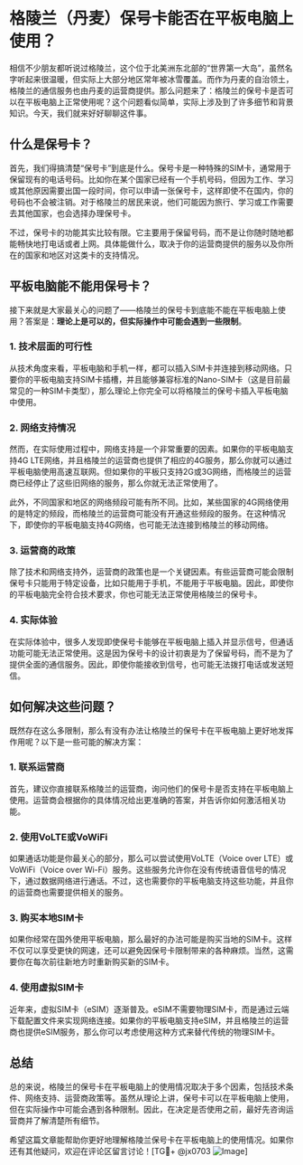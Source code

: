 # 格陵兰（丹麦）保号卡能否在平板电脑上使用？

相信不少朋友都听说过格陵兰，这个位于北美洲东北部的“世界第一大岛”，虽然名字听起来很温暖，但实际上大部分地区常年被冰雪覆盖。而作为丹麦的自治领土，格陵兰的通信服务也由丹麦的运营商提供。那么问题来了：格陵兰的保号卡是否可以在平板电脑上正常使用呢？这个问题看似简单，实际上涉及到了许多细节和背景知识。今天，我们就来好好聊聊这件事。

## 什么是保号卡？

首先，我们得搞清楚“保号卡”到底是什么。保号卡是一种特殊的SIM卡，通常用于保留现有的电话号码。比如你在某个国家已经有一个手机号码，但因为工作、学习或其他原因需要出国一段时间，你可以申请一张保号卡，这样即使不在国内，你的号码也不会被注销。对于格陵兰的居民来说，他们可能因为旅行、学习或工作需要去其他国家，也会选择办理保号卡。

不过，保号卡的功能其实比较有限。它主要用于保留号码，而不是让你随时随地都能畅快地打电话或者上网。具体能做什么，取决于你的运营商提供的服务以及你所在的国家和地区对这类卡的支持情况。

## 平板电脑能不能用保号卡？

接下来就是大家最关心的问题了——格陵兰的保号卡到底能不能在平板电脑上使用？答案是：**理论上是可以的，但实际操作中可能会遇到一些限制**。

### 1. 技术层面的可行性

从技术角度来看，平板电脑和手机一样，都可以插入SIM卡并连接到移动网络。只要你的平板电脑支持SIM卡插槽，并且能够兼容标准的Nano-SIM卡（这是目前最常见的一种SIM卡类型），那么理论上你完全可以将格陵兰的保号卡插入平板电脑中使用。

### 2. 网络支持情况

然而，在实际使用过程中，网络支持是一个非常重要的因素。如果你的平板电脑支持4G LTE网络，并且格陵兰的运营商也提供了相应的4G服务，那么你就可以通过平板电脑使用高速互联网。但如果你的平板只支持2G或3G网络，而格陵兰的运营商已经停止了这些旧网络的服务，那么你就无法正常使用了。

此外，不同国家和地区的网络频段可能有所不同。比如，某些国家的4G网络使用的是特定的频段，而格陵兰的运营商可能没有开通这些频段的服务。在这种情况下，即使你的平板电脑支持4G网络，也可能无法连接到格陵兰的移动网络。

### 3. 运营商的政策

除了技术和网络支持外，运营商的政策也是一个关键因素。有些运营商可能会限制保号卡只能用于特定设备，比如只能用于手机，不能用于平板电脑。因此，即使你的平板电脑完全符合技术要求，你也可能无法正常使用格陵兰的保号卡。

### 4. 实际体验

在实际体验中，很多人发现即使保号卡能够在平板电脑上插入并显示信号，但通话功能可能无法正常使用。这是因为保号卡的设计初衷是为了保留号码，而不是为了提供全面的通信服务。因此，即使你能接收到信号，也可能无法拨打电话或发送短信。

## 如何解决这些问题？

既然存在这么多限制，那么有没有办法让格陵兰的保号卡在平板电脑上更好地发挥作用呢？以下是一些可能的解决方案：

### 1. 联系运营商

首先，建议你直接联系格陵兰的运营商，询问他们的保号卡是否支持在平板电脑上使用。运营商会根据你的具体情况给出更准确的答案，并告诉你如何激活相关功能。

### 2. 使用VoLTE或VoWiFi

如果通话功能是你最关心的部分，那么可以尝试使用VoLTE（Voice over LTE）或VoWiFi（Voice over Wi-Fi）服务。这些服务允许你在没有传统语音信号的情况下，通过数据网络进行通话。不过，这也需要你的平板电脑支持这些功能，并且你的运营商也需要提供相关的服务。

### 3. 购买本地SIM卡

如果你经常在国外使用平板电脑，那么最好的办法可能是购买当地的SIM卡。这样不仅可以享受更快的网速，还可以避免因保号卡限制带来的各种麻烦。当然，这需要你在每次前往新地方时重新购买新的SIM卡。

### 4. 使用虚拟SIM卡

近年来，虚拟SIM卡（eSIM）逐渐普及。eSIM不需要物理SIM卡，而是通过云端下载配置文件来实现网络连接。如果你的平板电脑支持eSIM，并且格陵兰的运营商也提供eSIM服务，那么你可以考虑使用这种方式来替代传统的物理SIM卡。

## 总结

总的来说，格陵兰的保号卡在平板电脑上的使用情况取决于多个因素，包括技术条件、网络支持、运营商政策等。虽然从理论上讲，保号卡可以在平板电脑上使用，但在实际操作中可能会遇到各种限制。因此，在决定是否使用之前，最好先咨询运营商并了解清楚所有细节。

希望这篇文章能帮助你更好地理解格陵兰保号卡在平板电脑上的使用情况。如果你还有其他疑问，欢迎在评论区留言讨论！[TG💪+ @jx0703 ![Image](https://github.com/user-attachments/assets/dbca1d08-cadb-493c-b0ec-ad6f7a83f270)]